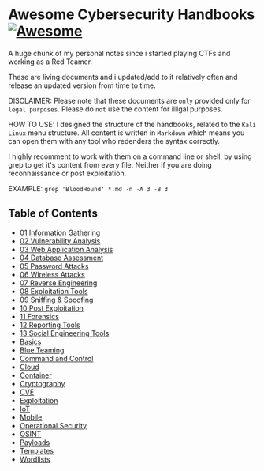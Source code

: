 # Awesome Cybersecurity Handbooks [![Awesome](https://cdn.rawgit.com/sindresorhus/awesome/d7305f38d29fed78fa85652e3a63e154dd8e8829/media/badge.svg)](https://github.com/sindresorhus/awesome)
A huge chunk of my personal notes since i started playing CTFs and working as a Red Teamer.

These are living documents and i updated/add to it relatively often and release an updated version from time to time.

DISCLAIMER: Please note that these documents are `only` provided only for `legal purposes`. Please do `not` use the content for illigal purposes.

HOW TO USE: I designed the structure of the handbooks, related to the `Kali Linux` menu structure. All content is written in `Markdown` which means you can open them with any tool who redenders the syntax correctly.

I highly recomment to work with them on a command line or shell, by using grep to get it's content from every file. Neither if you are doing reconnaissance or post exploitation.

EXAMPLE: `grep 'BloodHound' *.md -n -A 3 -B 3`

## Table of Contents

- [01 Information Gathering](https://github.com/0xsyr0/Awesome-Cybersecurity-Handbooks/blob/main/handbooks/01_information_gathering.md)
- [02 Vulnerability Analysis](https://github.com/0xsyr0/Awesome-Cybersecurity-Handbooks/blob/main/handbooks/02_vulnerability_analysis.md)
- [03 Web Application Analysis](https://github.com/0xsyr0/Awesome-Cybersecurity-Handbooks/blob/main/handbooks/03_web_application_analysis.md)
- [04 Database Assessment](https://github.com/0xsyr0/Awesome-Cybersecurity-Handbooks/blob/main/handbooks/04_database_assessment.md)
- [05 Password Attacks](https://github.com/0xsyr0/Awesome-Cybersecurity-Handbooks/blob/main/handbooks/05_password_attacks.md)
- [06 Wireless Attacks](https://github.com/0xsyr0/Awesome-Cybersecurity-Handbooks/blob/main/handbooks/06_wireless_attacks.md)
- [07 Reverse Engineering](https://github.com/0xsyr0/Awesome-Cybersecurity-Handbooks/blob/main/handbooks/07_reverse_engineering.md)
- [08 Exploitation Tools](https://github.com/0xsyr0/Awesome-Cybersecurity-Handbooks/blob/main/handbooks/08_exploitation_tools.md)
- [09 Sniffing & Spoofing](https://github.com/0xsyr0/Awesome-Cybersecurity-Handbooks/blob/main/handbooks/09_sniffing_%26_spoofing.md)
- [10 Post Exploitation](https://github.com/0xsyr0/Awesome-Cybersecurity-Handbooks/blob/main/handbooks/10_post_exploitation.md)
- [11 Forensics](https://github.com/0xsyr0/Awesome-Cybersecurity-Handbooks/blob/main/handbooks/11_forensics.md)
- [12 Reporting Tools](https://github.com/0xsyr0/Awesome-Cybersecurity-Handbooks/blob/main/handbooks/12_reporting_tools.md)
- [13 Social Engineering Tools](https://github.com/0xsyr0/Awesome-Cybersecurity-Handbooks/blob/main/handbooks/13_social_engineering_tools.md)
- [Basics](https://github.com/0xsyr0/Awesome-Cybersecurity-Handbooks/blob/main/handbooks/basics.md)
- [Blue Teaming](https://github.com/0xsyr0/Awesome-Cybersecurity-Handbooks/blob/main/handbooks/blue_teaming.md)
- [Command and Control](https://github.com/0xsyr0/Awesome-Cybersecurity-Handbooks/blob/main/handbooks/command_and_control.md)
- [Cloud](https://github.com/0xsyr0/Awesome-Cybersecurity-Handbooks/blob/main/handbooks/cloud.md)
- [Container](https://github.com/0xsyr0/Awesome-Cybersecurity-Handbooks/blob/main/handbooks/container.md)
- [Cryptography](https://github.com/0xsyr0/Awesome-Cybersecurity-Handbooks/blob/main/handbooks/cryptography.md)
- [CVE](https://github.com/0xsyr0/Awesome-Cybersecurity-Handbooks/blob/main/handbooks/cve.md)
- [Exploitation](https://github.com/0xsyr0/Awesome-Cybersecurity-Handbooks/blob/main/handbooks/exploitation.md)
- [IoT](https://github.com/0xsyr0/Awesome-Cybersecurity-Handbooks/blob/main/handbooks/iot.md)
- [Mobile](https://github.com/0xsyr0/Awesome-Cybersecurity-Handbooks/blob/main/handbooks/mobile.md)
- [Operational Security](https://github.com/0xsyr0/Awesome-Cybersecurity-Handbooks/blob/main/handbooks/operational_security.md)
- [OSINT](https://github.com/0xsyr0/Awesome-Cybersecurity-Handbooks/blob/main/handbooks/osint.md)
- [Payloads](https://github.com/0xsyr0/Awesome-Cybersecurity-Handbooks/blob/main/handbooks/payloads.md)
- [Templates](https://github.com/0xsyr0/Awesome-Cybersecurity-Handbooks/blob/main/handbooks/templates.md)
- [Wordlists](https://github.com/0xsyr0/Awesome-Cybersecurity-Handbooks/blob/main/handbooks/wordlists.md)
